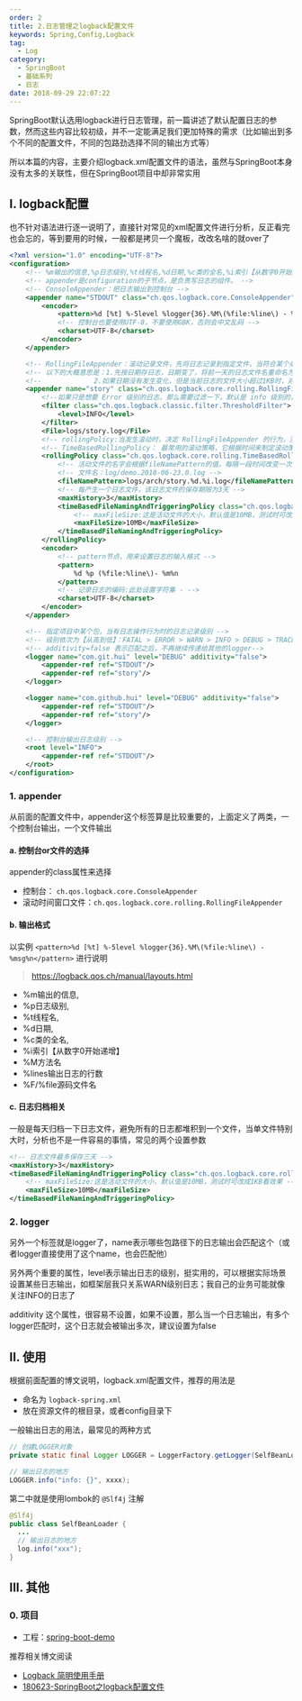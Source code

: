 ```yaml
---
order: 2
title: 2.日志管理之logback配置文件
keywords: Spring,Config,Logback
tag: 
  - Log
category: 
  - SpringBoot
  - 基础系列
  - 日志
date: 2018-09-29 22:07:22
---
```


SpringBoot默认选用logback进行日志管理，前一篇讲述了默认配置日志的参数，然而这些内容比较初级，并不一定能满足我们更加特殊的需求（比如输出到多个不同的配置文件，不同的包路劲选择不同的输出方式等）

所以本篇的内容，主要介绍logback.xml配置文件的语法，虽然与SpringBoot本身没有太多的关联性，但在SpringBoot项目中却非常实用

<!-- more -->

## I. logback配置

也不针对语法进行逐一说明了，直接针对常见的xml配置文件进行分析，反正看完也会忘的，等到要用的时候，一般都是拷贝一个魔板，改改名啥的就over了

```xml
<?xml version="1.0" encoding="UTF-8"?>
<configuration>
    <!-- %m输出的信息,%p日志级别,%t线程名,%d日期,%c类的全名,%i索引【从数字0开始递增】,,, -->
    <!-- appender是configuration的子节点，是负责写日志的组件。 -->
    <!-- ConsoleAppender：把日志输出到控制台 -->
    <appender name="STDOUT" class="ch.qos.logback.core.ConsoleAppender">
        <encoder>
            <pattern>%d [%t] %-5level %logger{36}.%M\(%file:%line\) - %msg%n</pattern>
            <!-- 控制台也要使用UTF-8，不要使用GBK，否则会中文乱码 -->
            <charset>UTF-8</charset>
        </encoder>
    </appender>

    <!-- RollingFileAppender：滚动记录文件，先将日志记录到指定文件，当符合某个条件时，将日志记录到其他文件 -->
    <!-- 以下的大概意思是：1.先按日期存日志，日期变了，将前一天的日志文件名重命名为XXX%日期%索引，新的日志仍然是demo.log -->
    <!--             2.如果日期没有发生变化，但是当前日志的文件大小超过1KB时，对当前日志进行分割 重命名-->
    <appender name="story" class="ch.qos.logback.core.rolling.RollingFileAppender">
        <!--如果只是想要 Error 级别的日志，那么需要过滤一下，默认是 info 级别的，ThresholdFilter-->
        <filter class="ch.qos.logback.classic.filter.ThresholdFilter">
            <level>INFO</level>
        </filter>
        <File>logs/story.log</File>
        <!-- rollingPolicy:当发生滚动时，决定 RollingFileAppender 的行为，涉及文件移动和重命名。 -->
        <!-- TimeBasedRollingPolicy： 最常用的滚动策略，它根据时间来制定滚动策略，既负责滚动也负责出发滚动 -->
        <rollingPolicy class="ch.qos.logback.core.rolling.TimeBasedRollingPolicy">
            <!-- 活动文件的名字会根据fileNamePattern的值，每隔一段时间改变一次 -->
            <!-- 文件名：log/demo.2018-06-23.0.log -->
            <fileNamePattern>logs/arch/story.%d.%i.log</fileNamePattern>
            <!-- 每产生一个日志文件，该日志文件的保存期限为3天 -->
            <maxHistory>3</maxHistory>
            <timeBasedFileNamingAndTriggeringPolicy class="ch.qos.logback.core.rolling.SizeAndTimeBasedFNATP">
                <!-- maxFileSize:这是活动文件的大小，默认值是10MB，测试时可改成1KB看效果 -->
                <maxFileSize>10MB</maxFileSize>
            </timeBasedFileNamingAndTriggeringPolicy>
        </rollingPolicy>
        <encoder>
            <!-- pattern节点，用来设置日志的输入格式 -->
            <pattern>
                %d %p (%file:%line\)- %m%n
            </pattern>
            <!-- 记录日志的编码:此处设置字符集 - -->
            <charset>UTF-8</charset>
        </encoder>
    </appender>

    <!-- 指定项目中某个包，当有日志操作行为时的日志记录级别 -->
    <!-- 级别依次为【从高到低】：FATAL > ERROR > WARN > INFO > DEBUG > TRACE  -->
    <!-- additivity=false 表示匹配之后，不再继续传递给其他的logger-->
    <logger name="com.git.hui" level="DEBUG" additivity="false">
        <appender-ref ref="STDOUT"/>
        <appender-ref ref="story"/>
    </logger>

    <logger name="com.github.hui" level="DEBUG" additivity="false">
        <appender-ref ref="STDOUT"/>
        <appender-ref ref="story"/>
    </logger>

    <!-- 控制台输出日志级别 -->
    <root level="INFO">
        <appender-ref ref="STDOUT"/>
    </root>
</configuration>
```

### 1. appender

从前面的配置文件中，appender这个标签算是比较重要的，上面定义了两类，一个控制台输出，一个文件输出

#### a. 控制台or文件的选择

appender的class属性来选择

- 控制台： `ch.qos.logback.core.ConsoleAppender`
- 滚动时间窗口文件：`ch.qos.logback.core.rolling.RollingFileAppender`

#### b. 输出格式

以实例 `<pattern>%d [%t] %-5level %logger{36}.%M\(%file:%line\) - %msg%n</pattern>` 进行说明

> https://logback.qos.ch/manual/layouts.html

- %m输出的信息,
- %p日志级别,
- %t线程名,
- %d日期,
- %c类的全名,
- %i索引【从数字0开始递增】
- %M方法名
- %lines输出日志的行数
- %F/%file源码文件名


#### c. 日志归档相关

一般是每天归档一下日志文件，避免所有的日志都堆积到一个文件，当单文件特别大时，分析也不是一件容易的事情，常见的两个设置参数

```xml
<!-- 日志文件最多保存三天 -->
<maxHistory>3</maxHistory>
<timeBasedFileNamingAndTriggeringPolicy class="ch.qos.logback.core.rolling.SizeAndTimeBasedFNATP">
    <!-- maxFileSize:这是活动文件的大小，默认值是10MB，测试时可改成1KB看效果 -->
    <maxFileSize>10MB</maxFileSize>
</timeBasedFileNamingAndTriggeringPolicy>
```

### 2. logger

另外一个标签就是logger了，name表示哪些包路径下的日志输出会匹配这个（或者logger直接使用了这个name，也会匹配他）

另外两个重要的属性，level表示输出日志的级别，挺实用的，可以根据实际场景设置某些日志输出，如框架层我只关系WARN级别日志；我自己的业务可能就像关注INFO的日志了


additivity 这个属性，很容易不设置，如果不设置，那么当一个日志输出，有多个logger匹配时，这个日志就会被输出多次，建议设置为false

## II. 使用

根据前面配置的博文说明，logback.xml配置文件，推荐的用法是

- 命名为 `logback-spring.xml`
- 放在资源文件的根目录，或者config目录下

一般输出日志的用法，最常见的两种方式

```java
// 创建LOGGER对象
private static final Logger LOGGER = LoggerFactory.getLogger(SelfBeanLoader.class);

// 输出日志的地方
LOGGER.info("info: {}", xxxx);
```

第二中就是使用lombok的 `@Slf4j` 注解

```java
@Slf4j
public class SelfBeanLoader {
  ...
  // 输出日志的地方
  log.info("xxx");
}
```


## III. 其他

### 0. 项目

- 工程：[spring-boot-demo](https://github.com/liuyueyi/spring-boot-demo)

推荐相关博文阅读

- [Logback 简明使用手册](https://my.oschina.net/u/566591/blog/651866)
- [180623-SpringBoot之logback配置文件](https://blog.hhui.top/hexblog/2018/06/23/180623-SpringBoot%E4%B9%8Blogback%E9%85%8D%E7%BD%AE%E6%96%87%E4%BB%B6/)

